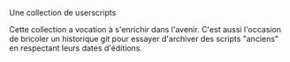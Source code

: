 Une collection de userscripts

Cette collection a vocation à s'enrichir dans l'avenir. C'est aussi l'occasion de bricoler un historique git pour essayer d'archiver des scripts "anciens" en respectant leurs dates d'éditions.